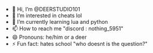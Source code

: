 - 👋 Hi, I’m @DEERSTUDIO101
- 👀 I’m interested in cheats lol
- 🌱 I’m currently learning lua and python
- 📫 How to reach me "discord : nothing_5951"
- 😄 Pronouns: he/him or a deer
- ⚡ Fun fact: hates school "who doesnt is the question?"
